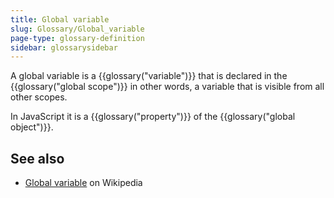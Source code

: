 ```yaml
---
title: Global variable
slug: Glossary/Global_variable
page-type: glossary-definition
sidebar: glossarysidebar
---
```


A global variable is a {{glossary("variable")}} that is declared in the {{glossary("global scope")}} in other words, a variable that is visible from all other scopes.

In JavaScript it is a {{glossary("property")}} of the {{glossary("global object")}}.

## See also

- [Global variable](https://en.wikipedia.org/wiki/Global_variable) on Wikipedia
